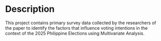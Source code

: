 # Description
This project contains primary survey data collected by the researchers of the paper to identify the factors that influence voting intentions in the context of the 2025 Philippine Elections using Multivariate Analysis.
